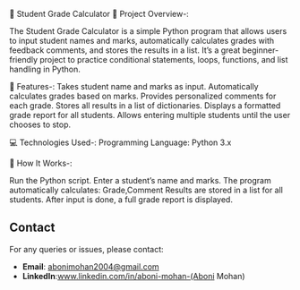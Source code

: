 
🧮 Student Grade Calculator
📘 Project Overview-:

The Student Grade Calculator is a simple Python program that allows users to input student names and marks, automatically calculates grades with feedback comments, and stores the results in a list.
It’s a great beginner-friendly project to practice conditional statements, loops, functions, and list handling in Python.

🚀 Features-:
Takes student name and marks as input.
Automatically calculates grades based on marks.
Provides personalized comments for each grade.
Stores all results in a list of dictionaries.
Displays a formatted grade report for all students.
Allows entering multiple students until the user chooses to stop.

💻 Technologies Used-:
Programming Language: Python 3.x



🧠 How It Works-:

Run the Python script.
Enter a student’s name and marks.
The program automatically calculates:
Grade,Comment
Results are stored in a list for all students.
After input is done, a full grade report is displayed.

## Contact

For any queries or issues, please contact:

- **Email**: abonimohan2004@gmail.com
- **LinkedIn**:www.linkedin.com/in/aboni-mohan-(Aboni Mohan)
